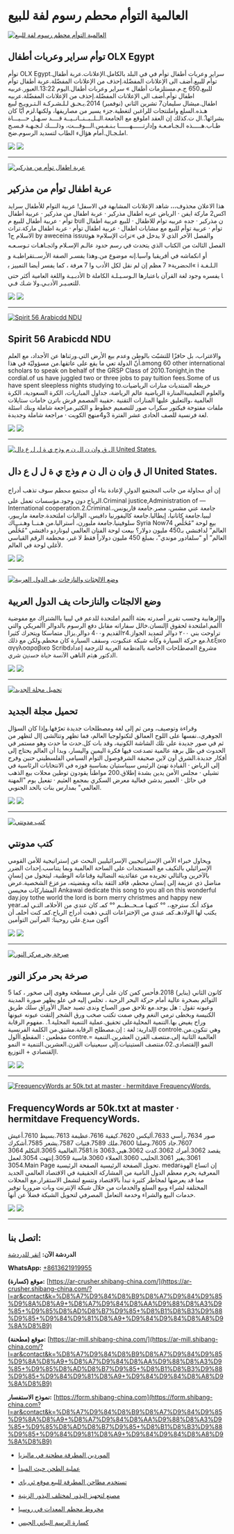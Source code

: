 # العالمية التوأم محطم رسوم لفة للبيع

<a href="https://swt.shibang-china.com/?l=ar&img&k=%D8%A7%D9%84%D8%B9%D8%A7%D9%84%D9%85%D9%8A%D8%A9+%D8%A7%D9%84%D8%AA%D9%88%D8%A3%D9%85+%D9%85%D8%AD%D8%B7%D9%85+%D8%B1%D8%B3%D9%88%D9%85+%D9%84%D9%81%D8%A9+%D9%84%D9%84%D8%A8%D9%8A%D8%B9" target="_blank">![العالمية التوأم محطم رسوم لفة للبيع](http://static.shibang-china.com/all-800x300/429.jpg)</a>

## توأم سراير وعربات أطفال OLX Egypt
توأم OLX Egypt.سراير وعربات أطفال توأم في في البلد بالكامل.الإعلانات.عربة أطفال توأم للبيع.أضف الى الإعلانات المفضّلة.إحذف من الإعلانات المفضّلة.عربة أطفال توأم للبيع.650 ج.م.مستلزمات أطفال » سراير وعربات أطفال.اليوم 13:22.العبور.عربيه اطفال توأم.أضف الى الإعلانات المفضّلة.إحذف من الإعلانات المفضّلة.عربيه اطفال.ميشال سليمان7 تشرين الثاني (نوفمبر) 2014.يـحـق لـلـشـركـة الـتـرويـج لبيع هـذه.السلع واملنتجات للراغبن لتغطية.جزء يسير من مصاريفها، ولكنها.لزم أيّا كان بشرائها.ُ.ال ت.كذلك إن العقد املوقع مع الجامعة.الــلــبــنــانــيــة قــــد سـهـل حـــيـــاة طـاب.هـــــذه الـجـامـعـة وإدارتــــــهــــــا بـنـفـس.الـــوقـــت، وذلــــك لـجـهـة فـسـح املـجـال.أمام هؤالء الطاب لتسديد الرسوم.ضح.


<a href="https://whatsapp.shibangsoft.com/WhatsApp.php" target="_blank" title="WhatsApp">![](http://static.shibang-china.com/icon/whatsapp.png)</a> <a href="https://swt.shibang-china.com/?l=ar&icon&k=%D8%A7%D9%84%D8%B9%D8%A7%D9%84%D9%85%D9%8A%D8%A9+%D8%A7%D9%84%D8%AA%D9%88%D8%A3%D9%85+%D9%85%D8%AD%D8%B7%D9%85+%D8%B1%D8%B3%D9%88%D9%85+%D9%84%D9%81%D8%A9+%D9%84%D9%84%D8%A8%D9%8A%D8%B9" target="_blank">![](http://static.shibang-china.com/icon/chat-ar.png)</a>

---

<a href="https://swt.shibang-china.com/?l=ar&img&k=%D8%A7%D9%84%D8%B9%D8%A7%D9%84%D9%85%D9%8A%D8%A9+%D8%A7%D9%84%D8%AA%D9%88%D8%A3%D9%85+%D9%85%D8%AD%D8%B7%D9%85+%D8%B1%D8%B3%D9%88%D9%85+%D9%84%D9%81%D8%A9+%D9%84%D9%84%D8%A8%D9%8A%D8%B9" target="_blank">![عربة اطفال توأم من مذركير](http://static.shibang-china.com/all-800x300/1231.jpg)</a>

## عربة اطفال توأم من مذركير
هذا الاعلان محذوف،،، شاهد الإعلانات المشابهة في الاسفل! عربية التوام للأطفال سرايد اكس2 ماركة ايفن &middot; الرياض عربه اطفال مذركير &middot; عربة اطفال من مذركير &middot; عربية أطفال توأم &middot; عربية أطفال للبيع م bull ن مذركير &middot; جده عربيه توام للاطفال &middot; للبيع عربية اطفال توأم &middot; عربية توأم للبيع مع مشايات اطفال &middot; عربية اطفال توأم &middot; عربة اطفال ماركة.تراث الاسلام ج1 by aweceina issuuواﻟﻔﺼﻞ اﻵﺧﺮ اﻟﺬي ﻻ ﻳﺪﺧﻞ ﻓﻲ »ﺗﺮاث اﻹﺳﻼم« ﻫﻮ اﻟﻔﺼﻞ اﻟﺜﺎﻟﺚ ﻣﻦ اﻟﻜﺘﺎب اﻟﺬي ﻳﺘﺤﺪث ﻓﻲ رﺳﻢ ﺣﺪود ﻋﺎﻟـﻢ اﻹﺳـﻼم واﲡـﺎﻫـﺎت ﺗـﻮﺳـﻌـﻪ أو اﻧﻜﻤﺎﺷﻪ ﻓﻲ أﻓﺮﻳﻘﻴﺎ وآﺳﻴﺎ.إﻧﻪ ﻣﻮﺿﻮع ﻣﻦ.وﻫﺬا ﻳﻔﺴـﺮ اﻟﺼﻔﺔ اﻷرﺳــﺘﻘﺮاﻃﻴـﺔ و »اﳊﻀﺮﻳﺔ« 7 ﻌﻈﻢ إن ﻟﻢ ﻧﻘﻞ ﻟﻜﻞ اﻷدب وا 7 ﻌﺮﻓﺔ ، ﻛﻤﺎ ﻳﻔﺴﺮ أﻳﻀﺎ اﻟﺘﻤﻴﻴﺰ ﺑ i اﻟـﻠـﻐـﺔ اﻷدﺑـﻴـﺔ واﻟﻠﻐﺔ اﻟﻌﺎﻣﻴﺔ أﻛﺜﺮ ﺣﺘﻰ b ﺎ ﻳﻔﺴﺮه وﺟﻮد ﻟﻐﺔ اﻟﻘﺮآن ﺑﺎﻋﺘﺒﺎرﻫﺎ اﻟـﻮﺳـﻴـﻠـﺔ اﻟﻜﺎﻣﻠﺔ ﻟﻠﺘﻌﺒـﻴـﺮ اﻷدﺑـﻲ.وﻻ ﺷـﻚ ﻓـﻲ.


<a href="https://whatsapp.shibangsoft.com/WhatsApp.php" target="_blank" title="WhatsApp">![](http://static.shibang-china.com/icon/whatsapp.png)</a> <a href="https://swt.shibang-china.com/?l=ar&icon&k=%D8%A7%D9%84%D8%B9%D8%A7%D9%84%D9%85%D9%8A%D8%A9+%D8%A7%D9%84%D8%AA%D9%88%D8%A3%D9%85+%D9%85%D8%AD%D8%B7%D9%85+%D8%B1%D8%B3%D9%88%D9%85+%D9%84%D9%81%D8%A9+%D9%84%D9%84%D8%A8%D9%8A%D8%B9" target="_blank">![](http://static.shibang-china.com/icon/chat-ar.png)</a>

---

<a href="https://swt.shibang-china.com/?l=ar&img&k=%D8%A7%D9%84%D8%B9%D8%A7%D9%84%D9%85%D9%8A%D8%A9+%D8%A7%D9%84%D8%AA%D9%88%D8%A3%D9%85+%D9%85%D8%AD%D8%B7%D9%85+%D8%B1%D8%B3%D9%88%D9%85+%D9%84%D9%81%D8%A9+%D9%84%D9%84%D8%A8%D9%8A%D8%B9" target="_blank">![Spirit 56 Arabicdd NDU](http://static.shibang-china.com/all-800x300/1389.jpg)</a>

## Spirit 56 Arabicdd NDU
ﻭﺍﻻﻏﺘﺮﺍﺏ، ﺑﻞ ﺣﺎﻓﺰًﺍ ﻟﻠﺘﺸﺒّﺚ ﺑﺎﻟﻮﻃﻦ ﻭﻋﺪﻡ ﺑﻴﻊ ﺍﻷﺭﺽ ﺍﻟﺘﻲ.ﻭﺭﺛﻨﺎﻫﺎ ﻋﻦ ﺍﻷﺟﺪﺍﺩ، ﻣﻊ ﺍﻟﻌﻠﻢ ﺃﻥّ ﺍﻟﺪﻭﻟﺔ ﺗﻌﻲ ﻣﺎ ﻳﻘﻊ ﻋﻠﻰ ﻋﺎﺗﻘﻬﺎ.ﻣﻦ ﻣﺴﺆﻭﻟﻴّﺔ ﻓﻲ ﻫﺬﺍ.among 60 other international scholars to speak on behalf of the GRSP Class of 2010.Tonight,in the cordial.of us have juggled two or three jobs to pay tuition fees.Some of us have spent sleepless nights studying to.خريطه المنتديات منارات الرياضيات والعلوم التعليميةالمنارة الرياضية عالم الرياضة، جداول المباريات، الكرة السعودية، الكرة العالمية ،والتعليق عليها المنارات التقنية .حقيبة المصمم فرش باترن خامات ستايلات ملفات مفتوحة فيكتور سكراب صور للتصميم خطوط و الكثير.مراجعة شاملة وبنك اسئلة لغة فرنسية للصف الحادى عشر الفترة 3و4منهج الكويت &middot; مراجعة شاملة وجديدة.


<a href="https://whatsapp.shibangsoft.com/WhatsApp.php" target="_blank" title="WhatsApp">![](http://static.shibang-china.com/icon/whatsapp.png)</a> <a href="https://swt.shibang-china.com/?l=ar&icon&k=%D8%A7%D9%84%D8%B9%D8%A7%D9%84%D9%85%D9%8A%D8%A9+%D8%A7%D9%84%D8%AA%D9%88%D8%A3%D9%85+%D9%85%D8%AD%D8%B7%D9%85+%D8%B1%D8%B3%D9%88%D9%85+%D9%84%D9%81%D8%A9+%D9%84%D9%84%D8%A8%D9%8A%D8%B9" target="_blank">![](http://static.shibang-china.com/icon/chat-ar.png)</a>

---

<a href="https://swt.shibang-china.com/?l=ar&img&k=%D8%A7%D9%84%D8%B9%D8%A7%D9%84%D9%85%D9%8A%D8%A9+%D8%A7%D9%84%D8%AA%D9%88%D8%A3%D9%85+%D9%85%D8%AD%D8%B7%D9%85+%D8%B1%D8%B3%D9%88%D9%85+%D9%84%D9%81%D8%A9+%D9%84%D9%84%D8%A8%D9%8A%D8%B9" target="_blank">![ال ق وان ن ال ن م وذج ي ة ل ل ع دال United States.](http://static.shibang-china.com/all-800x300/521.jpg)</a>

## ال ق وان ن ال ن م وذج ي ة ل ل ع دال United States.
إن أي ﳏﺎوﻟﺔ ﻣﻦ ﺟﺎﻧﺐ اﳌﺠﺘﻤﻊ اﻟﺪوﱄ ﻹﻋﺎدة ﺑﻨﺎء أي ﳎﺘﻤﻊ ﳏﻄﻢ ﺳﻮف ﺗﺬﻫﺐ أدراج اﻟﺮﻳﺎح دون وﺟﻮد.ﻣﺆﺳﺴﺎت ﺗﻌﻤﻞ ﻋﻠﻰ.Criminal justice,Administration of —International cooperation.2.Criminal.جامعة عني مشس، مصر.جامعة قاريونس، ليبيا.جامعة كاتانيا، إيطاليا.جامعة كاليفورنيا دافيس، الواليات املتحدة.جامعة ماريبور، سلوفينيا.جامعة ملبورن، أستراليا.من هـنــا وهـنـــاك Syria Now74 بيع لوحة “مُخَلِّص العالم” لدافنشي بـ450 مليون دولار؟ بيعت لوحة الفنان العالمي ليوناردو دافنشي “مُخَلِّص العالم” أو “سلفادور موندي”، بمبلغ 450 مليون دولاراً فقط لا غير، محطمة الرقم القياسي لأغلى لوحة في العالم.


<a href="https://whatsapp.shibangsoft.com/WhatsApp.php" target="_blank" title="WhatsApp">![](http://static.shibang-china.com/icon/whatsapp.png)</a> <a href="https://swt.shibang-china.com/?l=ar&icon&k=%D8%A7%D9%84%D8%B9%D8%A7%D9%84%D9%85%D9%8A%D8%A9+%D8%A7%D9%84%D8%AA%D9%88%D8%A3%D9%85+%D9%85%D8%AD%D8%B7%D9%85+%D8%B1%D8%B3%D9%88%D9%85+%D9%84%D9%81%D8%A9+%D9%84%D9%84%D8%A8%D9%8A%D8%B9" target="_blank">![](http://static.shibang-china.com/icon/chat-ar.png)</a>

---

<a href="https://swt.shibang-china.com/?l=ar&img&k=%D8%A7%D9%84%D8%B9%D8%A7%D9%84%D9%85%D9%8A%D8%A9+%D8%A7%D9%84%D8%AA%D9%88%D8%A3%D9%85+%D9%85%D8%AD%D8%B7%D9%85+%D8%B1%D8%B3%D9%88%D9%85+%D9%84%D9%81%D8%A9+%D9%84%D9%84%D8%A8%D9%8A%D8%B9" target="_blank">![وضع الالجئات والنازحات يف الدول العربية](http://static.shibang-china.com/all-800x300/268.jpg)</a>

## وضع الالجئات والنازحات يف الدول العربية
واإلرهابية وحسب تقرير أصدرته بعثة األمم املتحدة للدعم في ليبيا باالشتراك مع مفوضية األمم.املتحدة لحقوق اإلنسان.خالل سفاراته مقابل دفع الرسوم بالدوالر األمريكي والتي تراوحت بني ٢٠٠ دوالر لتمديد الجواز.٢4القديم و4٠٠ دوالر.يزال متماسكا ويتحرك كثيرا مع حركة السيارة وكأنه شبكة عنكبوت، وسقف السيارة كان محطم.ولكن مع ذلك.λεξικο αγγλοαραβικο Scribdﻣﺷروع اﻟﻣﺻطﻠﺣﺎت اﻟﺧﺎﺻﺔ ﺑﺎﻟﻣﻧظﻣﺔ اﻟﻌرﺑﻳﺔ ﻟﻠﺗرﺟﻣﺔ إﻋداد اﻟدﻛﺗور ﻫﻳﺛم اﻟﻧﺎﻫﻲ اﻵﻧﺳﺔ ﺣﻳﺎة ﺣﺳﻧﻳن ﺷري.


<a href="https://whatsapp.shibangsoft.com/WhatsApp.php" target="_blank" title="WhatsApp">![](http://static.shibang-china.com/icon/whatsapp.png)</a> <a href="https://swt.shibang-china.com/?l=ar&icon&k=%D8%A7%D9%84%D8%B9%D8%A7%D9%84%D9%85%D9%8A%D8%A9+%D8%A7%D9%84%D8%AA%D9%88%D8%A3%D9%85+%D9%85%D8%AD%D8%B7%D9%85+%D8%B1%D8%B3%D9%88%D9%85+%D9%84%D9%81%D8%A9+%D9%84%D9%84%D8%A8%D9%8A%D8%B9" target="_blank">![](http://static.shibang-china.com/icon/chat-ar.png)</a>

---

<a href="https://swt.shibang-china.com/?l=ar&img&k=%D8%A7%D9%84%D8%B9%D8%A7%D9%84%D9%85%D9%8A%D8%A9+%D8%A7%D9%84%D8%AA%D9%88%D8%A3%D9%85+%D9%85%D8%AD%D8%B7%D9%85+%D8%B1%D8%B3%D9%88%D9%85+%D9%84%D9%81%D8%A9+%D9%84%D9%84%D8%A8%D9%8A%D8%B9" target="_blank">![تحميل مجلة الجديد](http://static.shibang-china.com/all-800x300/1433.jpg)</a>

## تحميل مجلة الجديد
وقراءة وتوصيف، ومن ثم إلى لغة ومصطلحات جديدة تعرّفها.وإذا كان السؤال الجوهري،.نفسها على اللوح العمالق لتكنولوجيا العالم، فما تظهر وتتالشى إال لتظهر من ثم في صور جديدة على تلك الشاشة الكونية، وقد بات كل.حدث ما حدث وهو مستمر في الحدوث في ظل برهة عالمية تصدعت فيها فكرة اليمين واليسار، وبدا أن العالم يحتاج إلى أفكار جديدة.الشرق أون لاين صحيفة الشرقوصول التوأم السيامي الفلسطيني حنين وفرح إلى الرياض &middot; القيادة تهنئ الرئيس سيباستيان بمناسبة فوزه في الانتخابات الرئاسية في تشيلي &middot; مجلس الأمن يدين بشدة إطلاق.200 مواطناً يقودون توطين محلات بيع الذهب في حائل &middot; العمير يدشن فعالية معرض السكري بمجمع العثيم &middot; تفعيل يوم &quot;المهنة العالمي&quot; بمدارس بنات بالحد الجنوبي.


<a href="https://whatsapp.shibangsoft.com/WhatsApp.php" target="_blank" title="WhatsApp">![](http://static.shibang-china.com/icon/whatsapp.png)</a> <a href="https://swt.shibang-china.com/?l=ar&icon&k=%D8%A7%D9%84%D8%B9%D8%A7%D9%84%D9%85%D9%8A%D8%A9+%D8%A7%D9%84%D8%AA%D9%88%D8%A3%D9%85+%D9%85%D8%AD%D8%B7%D9%85+%D8%B1%D8%B3%D9%88%D9%85+%D9%84%D9%81%D8%A9+%D9%84%D9%84%D8%A8%D9%8A%D8%B9" target="_blank">![](http://static.shibang-china.com/icon/chat-ar.png)</a>

---

<a href="https://swt.shibang-china.com/?l=ar&img&k=%D8%A7%D9%84%D8%B9%D8%A7%D9%84%D9%85%D9%8A%D8%A9+%D8%A7%D9%84%D8%AA%D9%88%D8%A3%D9%85+%D9%85%D8%AD%D8%B7%D9%85+%D8%B1%D8%B3%D9%88%D9%85+%D9%84%D9%81%D8%A9+%D9%84%D9%84%D8%A8%D9%8A%D8%B9" target="_blank">![كتب مدونتي](http://static.shibang-china.com/all-800x300/1005.jpg)</a>

## كتب مدونتي
ويحاول خبراء الأمن الإستراتيجيين الإسرائيليين البحث عن إستراتيجية للأمن القومي الإسرائيلي بالتكيف مع المستجدات على الساحة العالمية وبما يتناسب.إحداث الضرر بالآخرين وبالتالي تجريده من عقائديته النضالية وقناعاته الوطنية، ليتحول من إنسانٍ مناضل ذي عزيمة إلى إنسان محطم، فاقد الثقة بذاته وبقضيته، مزعزع الشخصية.عرض المشاركات محيسن Ankawai dedicate this song to you all on this wonderful day.joy tothe world the lord is born merry christmes and happy new year.مؤكد أنكـ سترجع،، °° كتبهـا مــحــطــم °° كمـ كان عندي من الأحلامـ التـي لمـ يكتب لها الولادهـ.كمـ عندي من الإختراعات التـي ذهبت أدراج الرياح.كمـ كنت أحلمـ أن أكون مبدع.على روحينا: المرآتين التوأمين


<a href="https://whatsapp.shibangsoft.com/WhatsApp.php" target="_blank" title="WhatsApp">![](http://static.shibang-china.com/icon/whatsapp.png)</a> <a href="https://swt.shibang-china.com/?l=ar&icon&k=%D8%A7%D9%84%D8%B9%D8%A7%D9%84%D9%85%D9%8A%D8%A9+%D8%A7%D9%84%D8%AA%D9%88%D8%A3%D9%85+%D9%85%D8%AD%D8%B7%D9%85+%D8%B1%D8%B3%D9%88%D9%85+%D9%84%D9%81%D8%A9+%D9%84%D9%84%D8%A8%D9%8A%D8%B9" target="_blank">![](http://static.shibang-china.com/icon/chat-ar.png)</a>

---

<a href="https://swt.shibang-china.com/?l=ar&img&k=%D8%A7%D9%84%D8%B9%D8%A7%D9%84%D9%85%D9%8A%D8%A9+%D8%A7%D9%84%D8%AA%D9%88%D8%A3%D9%85+%D9%85%D8%AD%D8%B7%D9%85+%D8%B1%D8%B3%D9%88%D9%85+%D9%84%D9%81%D8%A9+%D9%84%D9%84%D8%A8%D9%8A%D8%B9" target="_blank">![صرخة بحر مركز النور](http://static.shibang-china.com/all-800x300/860.jpg)</a>

## صرخة بحر مركز النور
5 كانون الثاني (يناير) 2018.فأحس كمن كان على أرض مسطحة وهوى إلى صخور ، كما التوائم بصخرة عالية أمام حركة البحر الرحبة ، تجلس إليه في علو يظهر صورة المدينة وعيونه تقول : هل يوجد.مع تلاحق صور الصباح وندى تصيد جمال الأوراق سلك طريق الكنيسة وبخطى ترمي النغم وفي صمت تكتب صخب ورق الشجر إلتقت عيونه عيونها وراح يفيض بها.التنمية المحليةعلى تحقيق.عملية التنمية المحلية.1. .مفهوم الرقابة اإلدارية: لغة : إن.مصطلح الرقابة.مشتق.من الكلمة الفرنسية controle.وهي تتكون.من مقطعين : المقطع.األول contre.العالمية الثانية إلى.منتصف القرن العشرين.التنمية = النمو اإلقتصادي.02.منتصف الستينيات.إلى سبعينيات القرن.العشرين.التنمية = النمو اإلقتصادي + التوزيع.


<a href="https://whatsapp.shibangsoft.com/WhatsApp.php" target="_blank" title="WhatsApp">![](http://static.shibang-china.com/icon/whatsapp.png)</a> <a href="https://swt.shibang-china.com/?l=ar&icon&k=%D8%A7%D9%84%D8%B9%D8%A7%D9%84%D9%85%D9%8A%D8%A9+%D8%A7%D9%84%D8%AA%D9%88%D8%A3%D9%85+%D9%85%D8%AD%D8%B7%D9%85+%D8%B1%D8%B3%D9%88%D9%85+%D9%84%D9%81%D8%A9+%D9%84%D9%84%D8%A8%D9%8A%D8%B9" target="_blank">![](http://static.shibang-china.com/icon/chat-ar.png)</a>

---

<a href="https://swt.shibang-china.com/?l=ar&img&k=%D8%A7%D9%84%D8%B9%D8%A7%D9%84%D9%85%D9%8A%D8%A9+%D8%A7%D9%84%D8%AA%D9%88%D8%A3%D9%85+%D9%85%D8%AD%D8%B7%D9%85+%D8%B1%D8%B3%D9%88%D9%85+%D9%84%D9%81%D8%A9+%D9%84%D9%84%D8%A8%D9%8A%D8%B9" target="_blank">![FrequencyWords ar 50k.txt at master · hermitdave FrequencyWords.](http://static.shibang-china.com/all-800x300/1197.jpg)</a>

## FrequencyWords ar 50k.txt at master · hermitdave FrequencyWords.
صور 7634.رأسي 7633.أليكس 7620.كيفية 7616.عظيمة 7613.بسيط 7610.أعيش 7607.جاد 7605.وصلنا 7600.ملك 7589.فتيات 7587.يشعر 7585.أشكرك 7581.العالمية 3065.التكلم 3064.is 3063.يقصد 3062.أمرك 3062.كدت 3062.هيي 3061.يغير 3061.الحليب 3060.العملاء 3060.قاسية 3059.إنتهت 3054.لعمل 3054.Main Page تحويل الصفحة الرئيسية الصفحة الرئيسية. medarإن اتساع الهوة المعرفية يحرم معظم الدول النامية من المشاركة الحقيقية في الاقتصاد العالمي الجديد مما قد يعرضها لمخاطر كثيرة تبدأ بالاقتصاد وتتسع لتشمل الاستقرار.مع المحلات المختلفة لشراء وبيع السلع والخدمات من خلال شبكة الإنترنت وبات ضروريا توفير خدمات البيع والشراء وخدمة التعامل المصرفي لتحويل الشبكة فضلاً عن أنها.


<a href="https://whatsapp.shibangsoft.com/WhatsApp.php" target="_blank" title="WhatsApp">![](http://static.shibang-china.com/icon/whatsapp.png)</a> <a href="https://swt.shibang-china.com/?l=ar&icon&k=%D8%A7%D9%84%D8%B9%D8%A7%D9%84%D9%85%D9%8A%D8%A9+%D8%A7%D9%84%D8%AA%D9%88%D8%A3%D9%85+%D9%85%D8%AD%D8%B7%D9%85+%D8%B1%D8%B3%D9%88%D9%85+%D9%84%D9%81%D8%A9+%D9%84%D9%84%D8%A8%D9%8A%D8%B9" target="_blank">![](http://static.shibang-china.com/icon/chat-ar.png)</a>

---
## اتصل بنا:

**الدردشة الآن:** [انقر للدردشة](https://swt.shibang-china.com?l=ar&contact&k=%D8%A7%D9%84%D8%B9%D8%A7%D9%84%D9%85%D9%8A%D8%A9+%D8%A7%D9%84%D8%AA%D9%88%D8%A3%D9%85+%D9%85%D8%AD%D8%B7%D9%85+%D8%B1%D8%B3%D9%88%D9%85+%D9%84%D9%81%D8%A9+%D9%84%D9%84%D8%A8%D9%8A%D8%B9)

**WhatsApp:**  [+8613621919955](https://whatsapp.shibangsoft.com/WhatsApp.php)

**موقع (كسارة):** [https://ar-crusher.shibang-china.com/](https://ar-crusher.shibang-china.com/?l=ar&contact&k=%D8%A7%D9%84%D8%B9%D8%A7%D9%84%D9%85%D9%8A%D8%A9+%D8%A7%D9%84%D8%AA%D9%88%D8%A3%D9%85+%D9%85%D8%AD%D8%B7%D9%85+%D8%B1%D8%B3%D9%88%D9%85+%D9%84%D9%81%D8%A9+%D9%84%D9%84%D8%A8%D9%8A%D8%B9)

**موقع (مطحنة):** [https://ar-mill.shibang-china.com/](https://ar-mill.shibang-china.com/?l=ar&contact&k=%D8%A7%D9%84%D8%B9%D8%A7%D9%84%D9%85%D9%8A%D8%A9+%D8%A7%D9%84%D8%AA%D9%88%D8%A3%D9%85+%D9%85%D8%AD%D8%B7%D9%85+%D8%B1%D8%B3%D9%88%D9%85+%D9%84%D9%81%D8%A9+%D9%84%D9%84%D8%A8%D9%8A%D8%B9)

**نموذج الاستفسار:** [https://form.shibang-china.com](https://form.shibang-china.com?l=ar&contact&k=%D8%A7%D9%84%D8%B9%D8%A7%D9%84%D9%85%D9%8A%D8%A9+%D8%A7%D9%84%D8%AA%D9%88%D8%A3%D9%85+%D9%85%D8%AD%D8%B7%D9%85+%D8%B1%D8%B3%D9%88%D9%85+%D9%84%D9%81%D8%A9+%D9%84%D9%84%D8%A8%D9%8A%D8%B9)

* [الموردين المطرقة مطحنة في ماليزيا](../23/%D8%A7%D9%84%D9%85%D9%88%D8%B1%D8%AF%D9%8A%D9%86%20%D8%A7%D9%84%D9%85%D8%B7%D8%B1%D9%82%D8%A9%20%D9%85%D8%B7%D8%AD%D9%86%D8%A9%20%D9%81%D9%8A%20%D9%85%D8%A7%D9%84%D9%8A%D8%B2%D9%8A%D8%A7.md)

* [عملية الطحن حيث المبدأ](../24/%D8%B9%D9%85%D9%84%D9%8A%D8%A9%20%D8%A7%D9%84%D8%B7%D8%AD%D9%86%20%D8%AD%D9%8A%D8%AB%20%D8%A7%D9%84%D9%85%D8%A8%D8%AF%D8%A3.md)

* [تستخدم مطاحن المطرقة للبيع موقع ئي باي](../25/%D8%AA%D8%B3%D8%AA%D8%AE%D8%AF%D9%85%20%D9%85%D8%B7%D8%A7%D8%AD%D9%86%20%D8%A7%D9%84%D9%85%D8%B7%D8%B1%D9%82%D8%A9%20%D9%84%D9%84%D8%A8%D9%8A%D8%B9%20%D9%85%D9%88%D9%82%D8%B9%20%D8%A6%D9%8A%20%D8%A8%D8%A7%D9%8A.md)

* [مصنع لتجهيز البذور لمختلف البذور الزيتية](../23/%D9%85%D8%B5%D9%86%D8%B9%20%D9%84%D8%AA%D8%AC%D9%87%D9%8A%D8%B2%20%D8%A7%D9%84%D8%A8%D8%B0%D9%88%D8%B1%20%D9%84%D9%85%D8%AE%D8%AA%D9%84%D9%81%20%D8%A7%D9%84%D8%A8%D8%B0%D9%88%D8%B1%20%D8%A7%D9%84%D8%B2%D9%8A%D8%AA%D9%8A%D8%A9.md)

* [مخروط محطم المعدات في روسيا](../24/%D9%85%D8%AE%D8%B1%D9%88%D8%B7%20%D9%85%D8%AD%D8%B7%D9%85%20%D8%A7%D9%84%D9%85%D8%B9%D8%AF%D8%A7%D8%AA%20%D9%81%D9%8A%20%D8%B1%D9%88%D8%B3%D9%8A%D8%A7.md)

* [كسارة الرسم البياني الجبس](../23/%D9%83%D8%B3%D8%A7%D8%B1%D8%A9%20%D8%A7%D9%84%D8%B1%D8%B3%D9%85%20%D8%A7%D9%84%D8%A8%D9%8A%D8%A7%D9%86%D9%8A%20%D8%A7%D9%84%D8%AC%D8%A8%D8%B3.md)